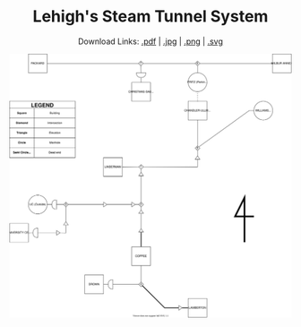 <h1 align="center">Lehigh's Steam Tunnel System</h1>
<p align="center">
  Download Links:
    <a href="https://github.com/shun-ueda/lehigh-steam-tunnel/raw/main/export/diagram.pdf">.pdf</a> 
    | <a href="https://github.com/shun-ueda/lehigh-steam-tunnel/raw/main/export/diagram.jpg">.jpg</a> 
    | <a href="https://github.com/shun-ueda/lehigh-steam-tunnel/raw/main/export/diagram.png">.png</a>
    | <a href="https://github.com/shun-ueda/lehigh-steam-tunnel/raw/main/export/diagram.svg">.svg</a>
</p>
<p align="center">
  <img src="https://raw.githubusercontent.com/shun-ueda/lehigh-steam-tunnel/main/export/diagram.svg" />
</p>
